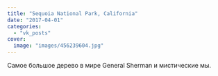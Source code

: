 ```yaml
---
title: "Sequoia National Park, California"
date: "2017-04-01"
categories: 
  - "vk_posts"
cover:
  image: "images/456239604.jpg"
---
```


Cамое большое дерево в мире General Sherman и мистические мы.
